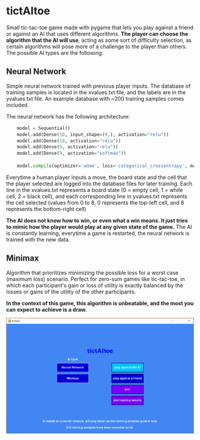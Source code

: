# tictAItoe
Small tic-tac-toe game made with pygame that lets you play against a friend or against an AI that uses different algorithms. **The player can choose the algorithm that the AI will use**, acting as some sort of difficulty selection, as certain algorithms will pose more of a challenge to the player than others. The possible AI types are the following:

## Neural Network

Simple neural network trained with previous player inputs. The database of training samples is located in the xvalues.txt file, and the labels are in the yvalues.txt file. An example database with ~200 training samples comes included.

The neural network has the following architecture:

```python
    model = Sequential()
    model.add(Dense(18, input_shape=(9,), activation="relu"))
    model.add(Dense(18, activation="relu"))
    model.add(Dense(9, activation="relu"))
    model.add(Dense(9, activation="softmax"))

    model.compile(optimizer='adam', loss='categorical_crossentropy', metrics=['accuracy'])
```

Everytime a human player inputs a move, the board state and the cell that the player selected are logged into the database files for later training. Each line in the xvalues.txt represents a board state (0 = empty cell, 1 = white cell, 2 = black cell), and each corresponding line in yvalues.txt represents the cell selected (values from 0 to 8, 0 represents the top-left cell, and 8 represents the bottom-right cell)

**The AI does not know how to win, or even what a win means. It just tries to mimic how the player would play at any given state of the game.** The AI is constantly learning, everytime a game is restarted, the neural network is trained with the new data.

## Minimax

Algorithm that prioritizes minimizing the possible loss for a worst case (maximum loss) scenario. Perfect for zero-sum games like tic-tac-toe, in which each participant's gain or loss of utility is exactly balanced by the losses or gains of the utility of the other participants.

**In the context of this game, this algorithm is unbeatable, and the most you can expect to achieve is a draw.**

![Preview image](https://raw.githubusercontent.com/alvarosaulrodriguezaleman/tictAItoe/master/preview.png)
